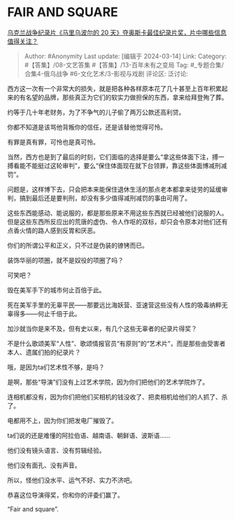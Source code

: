 # FAIR AND SQUARE
[乌克兰战争纪录片《马里乌波尔的 20 天》夺奥斯卡最佳纪录片奖，片中哪些信息值得关注？](https://www.zhihu.com/question/648013088/answer/3429713555)

> Author: #Anonymity
> Last update: [编辑于 2024-03-14]
> Link:
> Category: #【答集】/08-文艺答集 #【答集】/13-百年未有之变局
> Tag: #_专题合集/合集4-俄乌战争 #6-文化艺术/3-影视与戏剧
> 评论区:
> 泛讨论:

西方这一次有一个非常大的损失，就是把各种各样原本花了几十甚至上百年积累起来的有名望的品牌，那些真正为它们的软实力做担保的东西，拿来给拜登殉了葬。

约等于几十年老财务，为了不争气的儿子偷了两万公款还高利贷。

你都不知道是该骂他背叛你的信任，还是该替他觉得可怜。

有罪是真有罪，可怜也是真可怜。

当然，西方也是到了最后的时刻，它们面临的选择是要么“拿这些体面下注，搏一搏看能不能挺过这轮审判”，要么“保住体面现在就下台领罪，靠这些体面博减刑减罚”。

问题是，这样博下去，只会把本来能保住退休生活的那点老本都拿来徒劳的延缓审判，搞到最后还是要判刑，却没有多少值得减刑减罚的事由可用了。

这些东西能感动、能说服的，都是那些原来不用这些东西就已经被他们说服的人。但是这些东西所反应出的荒唐的虚伪、令人作呕的双标，却只会令原本对他们还有点香火情的路人感到反胃和厌恶。

你们的所谓公平和正义，只不过是伪装的镣铐而已。

装饰华丽的项圈，就不是奴役的项圈了吗？

可笑吧？

毁在美军手下的城市何止百倍于此。

死在美军手里的无辜平民——那要远比海妖营、亚速营这些没有人性的吸毒纳粹无辜得多——何止千倍于此。

加沙就当你是来不及，但有史以来，有几个这些无辜者的纪录片得奖？

不是什么歌颂美军“人性”、歌颂情报官员“有原则”的“艺术片”，而是那些由受害者本人、遗属们拍的纪录片？

哦，是因为ta们艺术性不够，是吗？

是啊，那些“导演”们没有上过艺术学院，因为你们把他们的艺术学院炸了。

连相机都没有，因为你们把他们买相机的钱没收了、把卖相机给他们的人抓了、杀了。

电都用不上，因为你们把发电厂摧毁了。

ta们说的还是难懂的阿拉伯语、越南语、朝鲜语、波斯语……

他们没有镜头语言、没有剪辑经验。

他们没有面孔、没有声音。

所以，怪他们没水平、运气不好、实力不济吧。

恭喜这位导演得奖，你和你的评委们赢了。

“Fair and square”.
